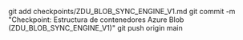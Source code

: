 git add checkpoints/ZDU_BLOB_SYNC_ENGINE_V1.md
git commit -m "Checkpoint: Estructura de contenedores Azure Blob (ZDU_BLOB_SYNC_ENGINE_V1)"
git push origin main



